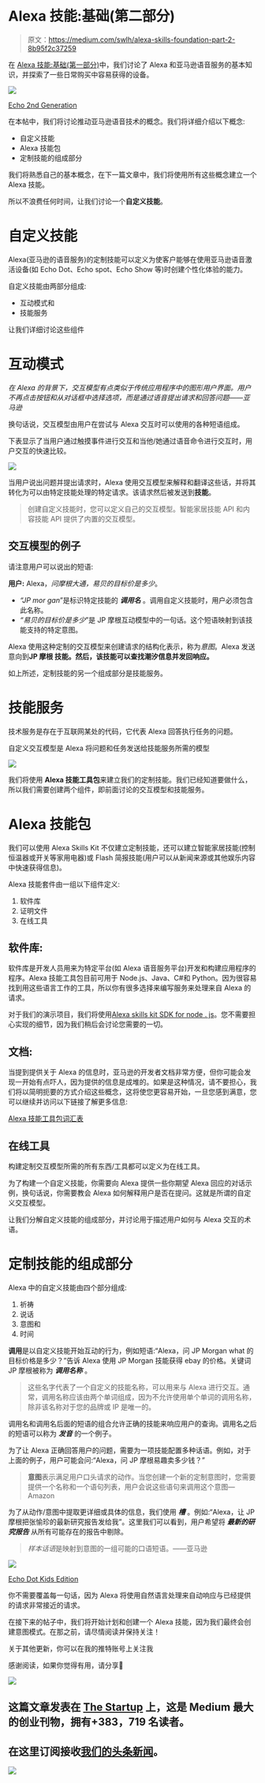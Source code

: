 # Alexa 技能:基础(第二部分)

> 原文：<https://medium.com/swlh/alexa-skills-foundation-part-2-8b95f2c37259>

在 [Alexa 技能:基础(第一部分)](http://codealogic.org/2018/05/16/create-your-own-alexa-skill-without-prior-programming-experience/)中，我们讨论了 Alexa 和亚马逊语音服务的基本知识，并探索了一些日常购买中容易获得的设备。

![](img/c6e32c135dd6fea29de05084651a95c6.png)

[Echo 2nd Generation](https://amzn.to/2q75z35)

在本帖中，我们将讨论推动亚马逊语音技术的概念。我们将详细介绍以下概念:

*   自定义技能
*   Alexa 技能包
*   定制技能的组成部分

我们将熟悉自己的基本概念，在下一篇文章中，我们将使用所有这些概念建立一个 Alexa 技能。

所以不浪费任何时间，让我们讨论一个**自定义技能**。

# 自定义技能

Alexa(亚马逊的语音服务)的定制技能可以定义为使客户能够在使用亚马逊语音激活设备(如 Echo Dot、Echo spot、Echo Show 等)时创建个性化体验的能力。

自定义技能由两部分组成:

*   互动模式和
*   技能服务

让我们详细讨论这些组件

# 互动模式

*在 Alexa 的背景下，交互模型有点类似于传统应用程序中的图形用户界面。用户不再点击按钮和从对话框中选择选项，而是通过语音提出请求和回答问题——亚马逊*

换句话说，交互模型由用户在尝试与 Alexa 交互时可以使用的各种短语组成。

下表显示了当用户通过触摸事件进行交互和当他/她通过语音命令进行交互时，用户交互的快速比较。

![](img/c5e23a1dce6c0c613c1a79d2b208d9b7.png)

当用户说出问题并提出请求时，Alexa 使用交互模型来解释和翻译这些话，并将其转化为可以由特定技能处理的特定请求。该请求然后被发送到**技能**。

> 创建自定义技能时，您可以定义自己的交互模型。智能家居技能 API 和内容技能 API 提供了内置的交互模型。

## 交互模型的例子

请注意用户可以说出的短语:

**用户:** Alexa，*问摩根大通，易贝的目标价是多少*。

*   *“JP mor gan*”是标识特定技能的 ***调用名*** 。调用自定义技能时，用户必须包含此名称。
*   *“易贝的目标价是多少*”是 JP 摩根互动模型中的一句话。这个短语映射到该技能支持的特定意图。

Alexa 使用这种定制的交互模型来创建请求的结构化表示，称为*意图*。Alexa 发送意向到**JP 摩根 技能。然后，该技能可以查找潮汐信息并发回响应。**

如上所述，定制技能的另一个组成部分是技能服务。

# 技能服务

技术服务是存在于互联网某处的代码，它代表 Alexa 回答执行任务的问题。

自定义交互模型是 Alexa 将问题和任务发送给技能服务所需的模型

![](img/2915c7729df8eb3093f7e265b3af5408.png)

我们将使用 **Alexa 技能工具包**来建立我们的定制技能。我们已经知道要做什么，所以我们需要创建两个组件，即前面讨论的交互模型和技能服务。

# Alexa 技能包

我们可以使用 Alexa Skills Kit 不仅建立定制技能，还可以建立智能家居技能(控制恒温器或开关等家用电器)或 Flash 简报技能(用户可以从新闻来源或其他娱乐内容中快速获得信息)。

Alexa 技能套件由一组以下组件定义:

1.  软件库
2.  证明文件
3.  在线工具

## 软件库:

软件库是开发人员用来为特定平台(如 Alexa 语音服务平台)开发和构建应用程序的程序。Alexa 技能工具包目前可用于 Node.js、Java、C#和 Python。因为很容易找到用这些语言工作的工具，所以你有很多选择来编写服务来处理来自 Alexa 的请求。

对于我们的演示项目，我们将使用[Alexa skills kit SDK for node . js](https://github.com/alexa/alexa-skills-kit-sdk-for-nodejs)。您不需要担心实现的细节，因为我们稍后会讨论您需要的一切。

## 文档:

当提到提供关于 Alexa 的信息时，亚马逊的开发者文档非常方便，但你可能会发现一开始有点吓人，因为提供的信息是成堆的。如果是这种情况，请不要担心，我们将以简明扼要的方式介绍这些概念，这将使您更容易开始，一旦您感到满意，您可以继续并访问以下链接了解更多信息:

[Alexa 技能工具包词汇表](https://developer.amazon.com/docs/ask-overviews/alexa-skills-kit-glossary.html)

## 在线工具

构建定制交互模型所需的所有东西/工具都可以定义为在线工具。

为了构建一个自定义技能，你需要向 Alexa 提供一些你期望 Alexa 回应的对话示例，换句话说，你需要教会 Alexa 如何解释用户是否在提问。这就是所谓的自定义交互模型。

让我们分解自定义技能的组成部分，并讨论用于描述用户如何与 Alexa 交互的术语。

# 定制技能的组成部分

Alexa 中的自定义技能由四个部分组成:

1.  祈祷
2.  说话
3.  意图和
4.  时间

**调用**是以自定义技能开始互动的行为，例如短语:“Alexa，问 JP Morgan what 的目标价格是多少？”告诉 Alexa 使用 JP Morgan 技能获得 ebay 的价格。关键词 JP 摩根被称为 ***调用名称*** 。

> 这些名字代表了一个自定义的技能名称，可以用来与 Alexa 进行交互。通常，调用名称应该由两个单词组成，因为不允许使用单个单词的调用名称，除非该名称对于您的品牌或 IP 是唯一的。

调用名和调用名后面的短语的组合允许正确的技能来响应用户的查询。调用名之后的短语可以称为 ***发音*** 的一个例子。

为了让 Alexa 正确回答用户的问题，需要为一项技能配置多种话语。例如，对于上面的例子，用户可能会问:“Alexa，问 JP 摩根易趣卖多少钱？”

> **意图**表示满足用户口头请求的动作。当您创建一个新的定制意图时，您需要提供一个名称和一个语句列表，用户会说这些语句来调用这个意图— Amazon

为了从动作/意图中提取更详细或具体的信息，我们使用 ***槽*** 。例如:“Alexa，让 JP 摩根把张愉珍的最新研究报告发给我”。这里我们可以看到，用户希望将 ***最新的研究报告*** 从所有可能存在的报告中剔除。

> *样本话语*是映射到意图的一组可能的口语短语。——亚马逊

![](img/0d46c8da806d363a896378d26878cf11.png)

[Echo Dot Kids Edition](https://amzn.to/2PM4Z64)

你不需要覆盖每一句话，因为 Alexa 将使用自然语言处理来自动响应与已经提供的请求非常接近的请求。

在接下来的帖子中，我们将开始计划和创建一个 Alexa 技能，因为我们最终会创建意图模式。在那之前，请尽情阅读并保持关注！

关于其他更新，你可以在我的推特账号上关注我

感谢阅读，如果你觉得有用，请分享🙂

[![](img/308a8d84fb9b2fab43d66c117fcc4bb4.png)](https://medium.com/swlh)

## 这篇文章发表在 [The Startup](https://medium.com/swlh) 上，这是 Medium 最大的创业刊物，拥有+383，719 名读者。

## 在这里订阅接收[我们的头条新闻](http://growthsupply.com/the-startup-newsletter/)。

[![](img/b0164736ea17a63403e660de5dedf91a.png)](https://medium.com/swlh)